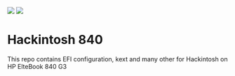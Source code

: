 ![](https://img.shields.io/badge/complete-no-red)
![](https://img.shields.io/badge/Tested%20compatibility-Cataline%2010.15.5-blue)

# Hackintosh 840
This repo contains EFI configuration, kext and many other for Hackintosh on HP ElteBook 840 G3
